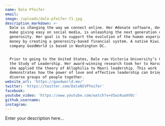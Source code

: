 ```yaml
---
name: Dale Pfeifer
email:
image: /uploads/dale-pfeifer-71.jpg
description_markdown: >-
  Dale is changing the way we connect online. Her #donate software, developed to
  make giving easy on social media, is unleashing the next generation of
  generosity. Her goal is to support the evolution of the human experience with
  money by creating a generosity-based financial system. A native Kiwi, her
  company GoodWorld is based in Washington DC.


  Prior to going to the United States, Dale ran Victoria University’s Center for
  the Study of Leadership. Her award-winning research took her to Harvard where
  she applied the theory of Allophilia to Maori leadership. This work
  demonstrates how the power of love and effective leadership can bring big
  diverse groups of people together.
website_url: 'https://goodworld.me/'
twitter: 'https://twitter.com/DaleNIVPfeifer'
facebook:
youtube_video: 'https://www.youtube.com/watch?v=VSwz4uaXVOc'
github_username:
instagram:
---
```


Enter your description here...
